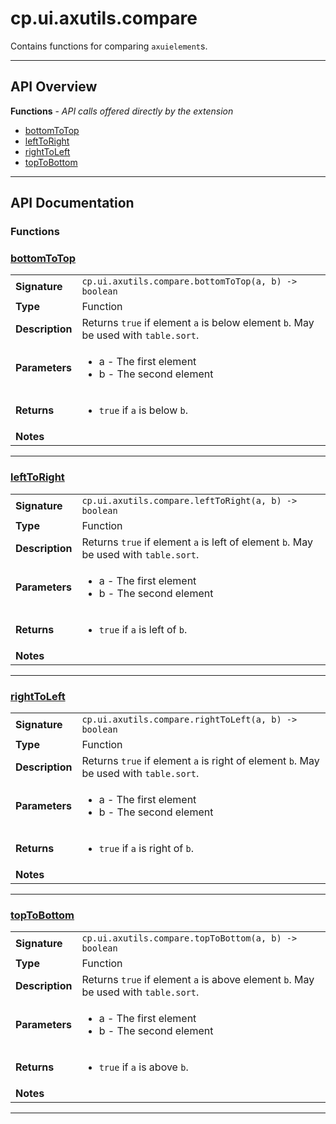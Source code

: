 # cp.ui.axutils.compare

Contains functions for comparing `axuielement`s.

---

## API Overview
**Functions** - _API calls offered directly by the extension_
 * [bottomToTop](#bottomtotop)
 * [leftToRight](#lefttoright)
 * [rightToLeft](#righttoleft)
 * [topToBottom](#toptobottom)


---

## API Documentation

### Functions


### [bottomToTop](#bottomtotop)

|                                             |                                                                                     |
| --------------------------------------------|-------------------------------------------------------------------------------------|
| **Signature**                               | `cp.ui.axutils.compare.bottomToTop(a, b) -> boolean`                                                                    |
| **Type**                                    | Function                                                                     |
| **Description**                             | Returns `true` if element `a` is below element `b`. May be used with `table.sort`.                                                                     |
| **Parameters**                              | <ul><li>a - The first element</li><li>b - The second element</li></ul> |
| **Returns**                                 | <ul><li>`true` if `a` is below `b`.</li></ul>          |
| **Notes**                                   | <ul></ul>                |

---

### [leftToRight](#lefttoright)

|                                             |                                                                                     |
| --------------------------------------------|-------------------------------------------------------------------------------------|
| **Signature**                               | `cp.ui.axutils.compare.leftToRight(a, b) -> boolean`                                                                    |
| **Type**                                    | Function                                                                     |
| **Description**                             | Returns `true` if element `a` is left of element `b`. May be used with `table.sort`.                                                                     |
| **Parameters**                              | <ul><li>a - The first element</li><li>b - The second element</li></ul> |
| **Returns**                                 | <ul><li>`true` if `a` is left of `b`.</li></ul>          |
| **Notes**                                   | <ul></ul>                |

---

### [rightToLeft](#righttoleft)

|                                             |                                                                                     |
| --------------------------------------------|-------------------------------------------------------------------------------------|
| **Signature**                               | `cp.ui.axutils.compare.rightToLeft(a, b) -> boolean`                                                                    |
| **Type**                                    | Function                                                                     |
| **Description**                             | Returns `true` if element `a` is right of element `b`. May be used with `table.sort`.                                                                     |
| **Parameters**                              | <ul><li>a - The first element</li><li>b - The second element</li></ul> |
| **Returns**                                 | <ul><li>`true` if `a` is right of `b`.</li></ul>          |
| **Notes**                                   | <ul></ul>                |

---

### [topToBottom](#toptobottom)

|                                             |                                                                                     |
| --------------------------------------------|-------------------------------------------------------------------------------------|
| **Signature**                               | `cp.ui.axutils.compare.topToBottom(a, b) -> boolean`                                                                    |
| **Type**                                    | Function                                                                     |
| **Description**                             | Returns `true` if element `a` is above element `b`. May be used with `table.sort`.                                                                     |
| **Parameters**                              | <ul><li>a - The first element</li><li>b - The second element</li></ul> |
| **Returns**                                 | <ul><li>`true` if `a` is above `b`.</li></ul>          |
| **Notes**                                   | <ul></ul>                |

---
